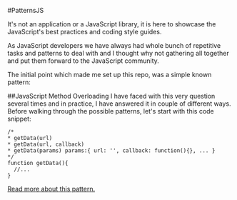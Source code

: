 #PatternsJS

It's not an application or a JavaScript library, it is here to showcase the JavaScript's best practices and coding style guides.

As JavaScript developers we have always had whole bunch of repetitive tasks and patterns to deal with and I thought why not gathering all together and put them forward to the JavaScript community.

The initial point which made me set up this repo, was a simple known pattern:

##JavaScript Method Overloading
I have faced with this very question several times and in practice, I have answered it in couple of different ways. Before walking through the possible patterns, let's start with this code snippet:

```
/*
* getData(url)
* getData(url, callback)
* getData(params) params:{ url: '', callback: function(){}, ... }
*/
function getData(){
  //...
}
```
[Read more about this pattern.](https://github.com/fixjs/patterns.js/tree/master/patterns/method-overloading)
